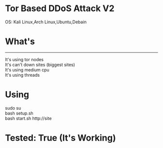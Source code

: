 # Tor Based DDoS Attack V2

OS: Kali Linux,Arch Linux,Ubuntu,Debain


What's
========
---------------------------------------------------------------
It's using tor nodes                   
It's can't down sites (biggest sites)                  
It's using medium cpu                  
It's using threads



Using                  
=================                  
sudo su             
bash setup.sh                  
bash start.sh http://site                  






# Tested: True (It's Working)                  
